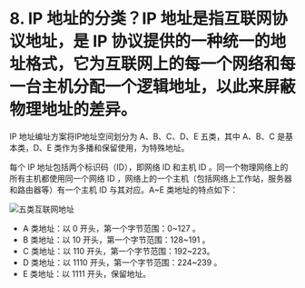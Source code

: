 # 8. IP 地址的分类？IP 地址是指互联网协议地址，是 IP 协议提供的一种统一的地址格式，它为互联网上的每一个网络和每一台主机分配一个逻辑地址，以此来屏蔽物理地址的差异。

IP 地址编址方案将IP地址空间划分为 A、B、C、D、E 五类，其中 A、B、C 是基本类，D、E 类作为多播和保留使用，为特殊地址。

每个 IP 地址包括两个标识码（ID），即网络 ID 和主机 ID 。同一个物理网络上的所有主机都使用同一个网络 ID ，网络上的一个主机（包括网络上工作站，服务器和路由器等）有一个主机 ID 与其对应。A~E 类地址的特点如下：

![五类互联网地址](https://image-1302243118.cos.ap-beijing.myqcloud.com/img/0e2ff871cdb6c2b58a6a2fc3bec51933)

- A 类地址：以 0 开头，第一个字节范围：0~127 。
- B 类地址：以 10 开头，第一个字节范围：128~191 。
- C 类地址：以 110 开头，第一个字节范围：192~223。
- D 类地址：以 1110 开头，第一个字节范围：224~239 。
- E 类地址：以 1111 开头，保留地址。

